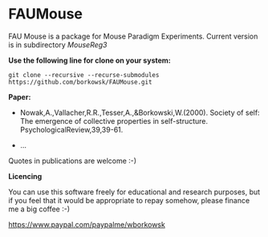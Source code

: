 # FAUMouse
FAU Mouse is a package for Mouse Paradigm Experiments.
Current version is in subdirectory _MouseReg3_

**Use the following line for clone on your system:**

```
git clone --recursive --recurse-submodules https://github.com/borkowsk/FAUMouse.git
```

**Paper:**

* Nowak,A.,Vallacher,R.R.,Tesser,A.,&Borkowski,W.(2000). Society of self: The emergence of collective properties in self-structure. PsychologicalReview,39,39-61.

* ...



Quotes in publications are welcome :-)


**Licencing**

You can use this software freely for educational and research purposes, but if you feel that it would be appropriate to repay somehow, please finance me a big coffee :-)

https://www.paypal.com/paypalme/wborkowsk


